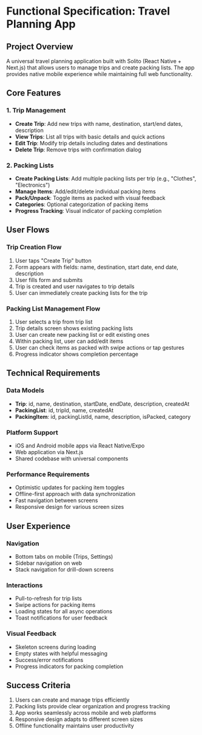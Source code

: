 # Functional Specification: Travel Planning App

## Project Overview

A universal travel planning application built with Solito (React Native + Next.js) that allows users to manage trips and create packing lists. The app provides native mobile experience while maintaining full web functionality.

## Core Features

### 1. Trip Management
- **Create Trip**: Add new trips with name, destination, start/end dates, description
- **View Trips**: List all trips with basic details and quick actions
- **Edit Trip**: Modify trip details including dates and destinations
- **Delete Trip**: Remove trips with confirmation dialog

### 2. Packing Lists
- **Create Packing Lists**: Add multiple packing lists per trip (e.g., "Clothes", "Electronics")
- **Manage Items**: Add/edit/delete individual packing items
- **Pack/Unpack**: Toggle items as packed with visual feedback
- **Categories**: Optional categorization of packing items
- **Progress Tracking**: Visual indicator of packing completion

## User Flows

### Trip Creation Flow
1. User taps "Create Trip" button
2. Form appears with fields: name, destination, start date, end date, description
3. User fills form and submits
4. Trip is created and user navigates to trip details
5. User can immediately create packing lists for the trip

### Packing List Management Flow
1. User selects a trip from trip list
2. Trip details screen shows existing packing lists
3. User can create new packing list or edit existing ones
4. Within packing list, user can add/edit items
5. User can check items as packed with swipe actions or tap gestures
6. Progress indicator shows completion percentage

## Technical Requirements

### Data Models
- **Trip**: id, name, destination, startDate, endDate, description, createdAt
- **PackingList**: id, tripId, name, createdAt
- **PackingItem**: id, packingListId, name, description, isPacked, category

### Platform Support
- iOS and Android mobile apps via React Native/Expo
- Web application via Next.js
- Shared codebase with universal components

### Performance Requirements
- Optimistic updates for packing item toggles
- Offline-first approach with data synchronization
- Fast navigation between screens
- Responsive design for various screen sizes

## User Experience

### Navigation
- Bottom tabs on mobile (Trips, Settings)
- Sidebar navigation on web
- Stack navigation for drill-down screens

### Interactions
- Pull-to-refresh for trip lists
- Swipe actions for packing items
- Loading states for all async operations
- Toast notifications for user feedback

### Visual Feedback
- Skeleton screens during loading
- Empty states with helpful messaging
- Success/error notifications
- Progress indicators for packing completion

## Success Criteria

1. Users can create and manage trips efficiently
2. Packing lists provide clear organization and progress tracking
3. App works seamlessly across mobile and web platforms
4. Responsive design adapts to different screen sizes
5. Offline functionality maintains user productivity